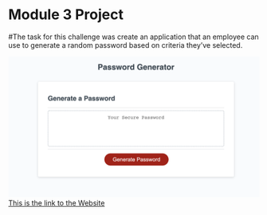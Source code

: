 # **Module 3 Project**
#The task for this challenge was create an application that an employee can use to generate a random password based on criteria they’ve selected.

![alt text](./assets/Screen%20Shot%202022-06-30%20at%2010.00.07%20PM.png)
[This is the link to the Website](https://dnecia.github.io/Password-Generator/) 
